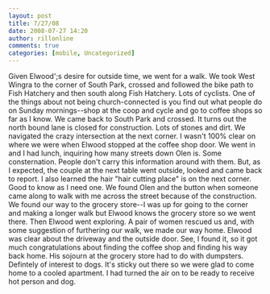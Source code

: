 ```yaml
---
layout: post
title: 7/27/08
date: 2008-07-27 14:20
author: rillonline
comments: true
categories: [mobile, Uncategorized]
---
```

Given Elwood';s desire for outside time, we went for a walk. We took West Wingra to the corner of South Park, crossed and followed the bike path to Fish Hatchery and then south along Fish Hatchery. Lots of cyclists. One of the things about not being church-connected is you find out what people do on Sunday mornings--shop at the coop and cycle and go to coffee shops so far as I know. We came back to South Park and crossed. It turns out the north bound lane is closed for construction. Lots of stones and dirt. We navigated the crazy intersection at the next corner. I wasn't 100% clear on where we were when Elwood stopped at the coffee shop door. We went in and I had lunch, inquiring how many streets down Olen is. Some consternation. People don't carry this information around with them. But, as I expected, the couple at the next table went outside, looked and came back to report. I also learned the hair "hair cutting place" is on the next corner. Good to know as I need one. We found Olen and the button when someone came along to walk with me across the street because of the construction. We found our way to the grocery store--I was up for going to the corner and making a longer walk but Elwood knows the grocery store so we went there. Then Elwood went exploring. A pair of women rescued us and, with some suggestion of furthering our walk, we made our way home. Elwood was clear about the driveway and the outside door. See, I found it, so it got much congratulations about finding the coffee shop and finding his way back home. His sojourn at the grocery store had to do with dumpsters. Defintely of interest to dogs. It's sticky out there so we were glad to come home to a cooled apartment. I had turned the air on to be ready to receive hot person and dog.

